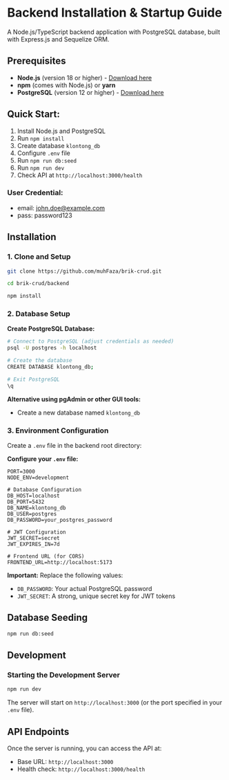 # Backend Installation & Startup Guide

A Node.js/TypeScript backend application with PostgreSQL database, built with Express.js and Sequelize ORM.

## Prerequisites

- **Node.js** (version 18 or higher) - [Download here](https://nodejs.org/)
- **npm** (comes with Node.js) or **yarn**
- **PostgreSQL** (version 12 or higher) - [Download here](https://www.postgresql.org/download/)



## Quick Start:
1. Install Node.js and PostgreSQL
2. Run `npm install`
3. Create database `klontong_db`
4. Configure `.env` file
5. Run `npm run db:seed`
6. Run `npm run dev`
7. Check API at `http://localhost:3000/health`

### User Credential:
- email: john.doe@example.com
- pass: password123

## Installation

### 1. Clone and Setup

```bash
git clone https://github.com/muhFaza/brik-crud.git

cd brik-crud/backend

npm install
```

### 2. Database Setup

**Create PostgreSQL Database:**

```bash
# Connect to PostgreSQL (adjust credentials as needed)
psql -U postgres -h localhost

# Create the database
CREATE DATABASE klontong_db;

# Exit PostgreSQL
\q
```

**Alternative using pgAdmin or other GUI tools:**
- Create a new database named `klontong_db`

### 3. Environment Configuration

Create a `.env` file in the backend root directory:

**Configure your `.env` file:**

```env
PORT=3000
NODE_ENV=development

# Database Configuration
DB_HOST=localhost
DB_PORT=5432
DB_NAME=klontong_db
DB_USER=postgres
DB_PASSWORD=your_postgres_password

# JWT Configuration
JWT_SECRET=secret
JWT_EXPIRES_IN=7d

# Frontend URL (for CORS)
FRONTEND_URL=http://localhost:5173
```

**Important:** Replace the following values:
- `DB_PASSWORD`: Your actual PostgreSQL password
- `JWT_SECRET`: A strong, unique secret key for JWT tokens

## Database Seeding

```bash
npm run db:seed
```

## Development

### Starting the Development Server

```bash
npm run dev
```

The server will start on `http://localhost:3000` (or the port specified in your `.env` file).

## API Endpoints

Once the server is running, you can access the API at:
- Base URL: `http://localhost:3000`
- Health check: `http://localhost:3000/health`
